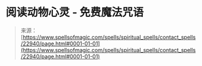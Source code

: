 <!--yml

category: 未分类

date: 2024-06-12 19:07:40

-->

# 阅读动物心灵 - 免费魔法咒语

> 来源：[https://www.spellsofmagic.com/spells/spiritual_spells/contact_spells/22940/page.html#0001-01-01](https://www.spellsofmagic.com/spells/spiritual_spells/contact_spells/22940/page.html#0001-01-01)
